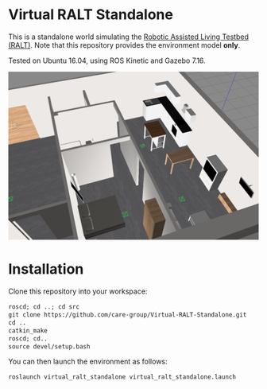 # Virtual RALT Standalone

This is a standalone world simulating the [Robotic Assisted Living Testbed (RALT)](https://ralt.hw.ac.uk/). Note that this repository provides the environment model **only**.

Tested on Ubuntu 16.04, using ROS Kinetic and Gazebo 7.16.

![GitHub Logo](/doc/virtual_ralt.png)

# Installation

Clone this repository into your workspace:

```
roscd; cd ..; cd src
git clone https://github.com/care-group/Virtual-RALT-Standalone.git
cd ..
catkin_make
roscd; cd..
source devel/setup.bash
```

You can then launch the environment as follows:

```
roslaunch virtual_ralt_standalone virtual_ralt_standalone.launch
```
